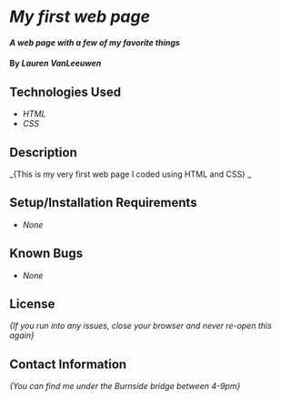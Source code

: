 # _My first web page_

#### _A web page with a few of my favorite things_

#### By _Lauren VanLeeuwen_

## Technologies Used

* _HTML_
* _CSS_

## Description

_{This is my very first web page I coded using HTML and CSS} _

## Setup/Installation Requirements

* _None_

## Known Bugs

* _None_


## License

_{If you run into any issues, close your browser and never re-open this again}_

## Contact Information

_{You can find me under the Burnside bridge between 4-9pm}_